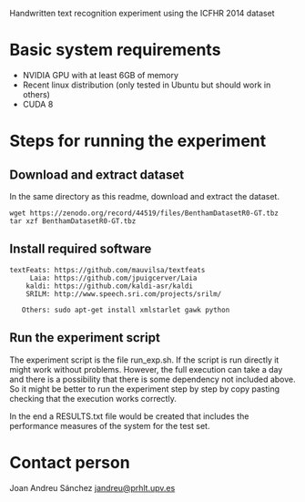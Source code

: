 Handwritten text recognition experiment using the ICFHR 2014 dataset

# Basic system requirements

- NVIDIA GPU with at least 6GB of memory
- Recent linux distribution (only tested in Ubuntu but should work in others)
- CUDA 8

# Steps for running the experiment

## Download and extract dataset

In the same directory as this readme, download and extract the dataset.

    wget https://zenodo.org/record/44519/files/BenthamDatasetR0-GT.tbz
    tar xzf BenthamDatasetR0-GT.tbz

## Install required software

    textFeats: https://github.com/mauvilsa/textfeats
         Laia: https://github.com/jpuigcerver/Laia
        kaldi: https://github.com/kaldi-asr/kaldi
        SRILM: http://www.speech.sri.com/projects/srilm/

       Others: sudo apt-get install xmlstarlet gawk python

## Run the experiment script

The experiment script is the file run_exp.sh. If the script is run directly it might work without problems. However, the full execution can take a day and there is a possibility that there is some dependency not included above. So it might be better to run the experiment step by step by copy pasting checking that the execution works correctly.

In the end a RESULTS.txt file would be created that includes the performance measures of the system for the test set.

# Contact person

Joan Andreu Sánchez <jandreu@prhlt.upv.es>
